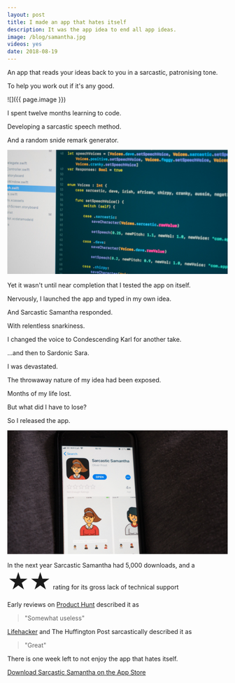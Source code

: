 ```yaml
---
layout: post
title: I made an app that hates itself
description: It was the app idea to end all app ideas.
image: /blog/samantha.jpg
videos: yes
date: 2018-08-19
---
```


An app that reads your ideas back to you in a sarcastic, patronising tone.

To help you work out if it's any good.

![]({{ page.image }})

I spent twelve months learning to code.

Developing a sarcastic speech method.

And a random snide remark generator.

![](/blog/samantha-2.jpg)

Yet it wasn't until near completion that I tested the app on itself.

Nervously, I launched the app and typed in my own idea.

And Sarcastic Samantha responded.

With relentless snarkiness.

<div class="youtube-player" data-id="zK6vwxjbllg" data-thumb="/blog/SS-Sam.png"></div>

I changed the voice to Condescending Karl for another take.

<div class="youtube-player" data-id="-TzytzYOWHI" data-thumb="/blog/SS-Karl.png"></div>

…and then to Sardonic Sara.

<div class="youtube-player" data-id="Uc06a6f9fAU" data-thumb="/blog/SS-Karen.png"></div>

I was devastated.

The throwaway nature of my idea had been exposed.

Months of my life lost.

But what did I have to lose?

So I released the app.

![](/blog/samantha-3.jpg)

In the next year Sarcastic Samantha had 5,000 downloads, and a <span style="font-size:3rem;">★★</span> rating for its gross lack of technical support

Early reviews on [Product Hunt](https://www.producthunt.com/posts/sarcastic-samantha) described it as

> "Somewhat useless"

[Lifehacker](https://lifehacker.com/ios-sarcastic-samantha-privately-mocks-things-with-you-1818822777) and The Huffington Post sarcastically described it as

> "Great"

There is one week left to not enjoy the app that hates itself.

[Download Sarcastic Samantha on the App Store](https://itunes.apple.com/gb/app/sarcastic-samantha/id1276227679?mt=8)
